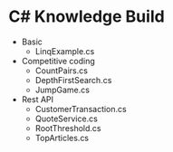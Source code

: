 # C# Knowledge Build

- Basic 
  - LinqExample.cs
- Competitive coding
  - CountPairs.cs
  - DepthFirstSearch.cs
  - JumpGame.cs
- Rest API
  - CustomerTransaction.cs
  - QuoteService.cs
  - RootThreshold.cs
  - TopArticles.cs

